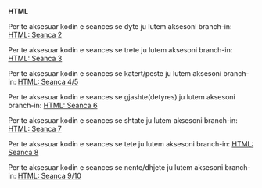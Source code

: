 **HTML**

Per te aksesuar kodin e seances se dyte ju lutem aksesoni branch-in: [HTML: Seanca 2](https://github.com/hegigj/front-end-academy/tree/html-basic-structure-and-tags)

Per te aksesuar kodin e seances se trete ju lutem aksesoni branch-in: [HTML: Seanca 3](https://github.com/hegigj/front-end-academy/tree/html-containers-table)

Per te aksesuar kodin e seances se katert/peste ju lutem aksesoni branch-in: [HTML: Seanca 4/5](https://github.com/hegigj/front-end-academy/tree/forms-http-requests)

Per te aksesuar kodin e seances se gjashte(detyres) ju lutem aksesoni branch-in: [HTML: Seanca 6](https://github.com/hegigj/front-end-academy/tree/second-homework)

Per te aksesuar kodin e seances se shtate ju lutem aksesoni branch-in: [HTML: Seanca 7](https://github.com/hegigj/front-end-academy/tree/css-prperties-and-selectors)

Per te aksesuar kodin e seances se tete ju lutem aksesoni branch-in: [HTML: Seanca 8](https://github.com/hegigj/front-end-academy/tree/css-media-query)

Per te aksesuar kodin e seances se nente/dhjete ju lutem aksesoni branch-in: [HTML: Seanca 9/10](https://github.com/hegigj/front-end-academy/tree/bootstrap)
